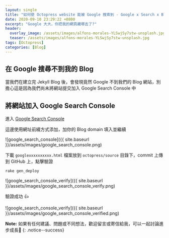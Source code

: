 ```yaml
---
layout: single
title: "如何使 Octopress website 能被 Google 搜索到 - Google x Search x Blog"
date: 2020-09-10 23:29:22 +0800
excerpt: "Google 大大，你把我的網頁藏哪去了?"
header:
  overlay_image: /assets/images/alfons-morales-YLSwjSy7stw-unsplash.jpg
  teaser: /assets/images/alfons-morales-YLSwjSy7stw-unsplash.jpg
tags: [Octopress]
categories: [Blog]
---
```


## 在 Google 搜尋不到我的 Blog

當我們在建立完 Jekyll Blog 後，會發現竟然 Google 不到我們的 Blog 網站，別擔心這是因為我們尚未將網站提交加入 Google Search Console 中

## 將網站加入 Google Search Console

進入 [Google Search Console](https://search.google.com/search-console/welcome?hl=zh-CN&utm_source=about-page&pli=1)

這邊使用網址前綴方式添加，加你的 Blog domain 填入並繼續

![google_search_console]({{ site.baseurl }}/assets/images/google_search_console.png)

下載 `googlexxxxxxxxxx.html` 檔案放到 `octopress/source` 目錄下，commit 上傳到 GitHub 上，點擊驗證

```bash
rake gen_deploy
```

![google_search_console_verify]({{ site.baseurl }}/assets/images/google_search_console_verify.png)

驗證成功 👍

![google_search_console_verify]({{ site.baseurl }}/assets/images/google_search_console_verified.png)

**Note:** 如果有任何建議、問題或不同想法，歡迎留言或寄信給我，可以一起討論進步成長🙂
{: .notice--success}